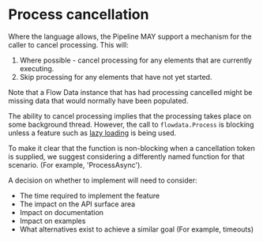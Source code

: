 # Process cancellation

Where the language allows, the Pipeline MAY support a mechanism for the
caller to cancel processing. This will:

1. Where possible - cancel processing for any elements that are currently executing.
2. Skip processing for any elements that have not yet started.

Note that a Flow Data instance that has had processing cancelled might be
missing data that would normally have been populated.

The ability to cancel processing implies that the processing takes place
on some background thread. However, the call to `flowdata.Process` is blocking
unless a feature such as [lazy loading](../advanced-features/lazy-loading.md) is being used.

To make it clear that the function is non-blocking when a cancellation token
is supplied, we suggest considering a differently named function for that scenario.
(For example, 'ProcessAsync').

A decision on whether to implement will need to consider:

- The time required to implement the feature
- The impact on the API surface area
- Impact on documentation
- Impact on examples
- What alternatives exist to achieve a similar goal (For example, timeouts)
